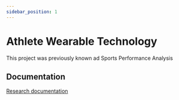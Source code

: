 ```yaml
---
sidebar_position: 1
---
```


# Athlete Wearable Technology

This project was previously known ad  Sports Performance Analysis

## Documentation

[Research documentation](./research/index.md)

